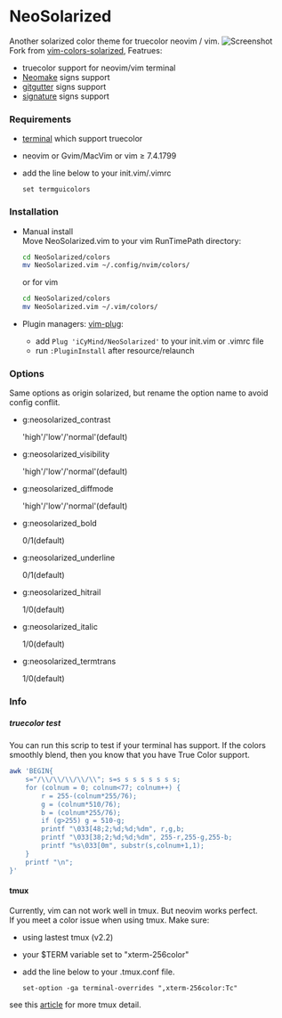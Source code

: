 # NeoSolarized
Another solarized color theme for truecolor neovim / vim.
![Screenshot](http://ww3.sinaimg.cn/large/5d4db8f9gw1f88o0e8r6mj21kw11hqcx.jpg)
Fork from [vim-colors-solarized](https://github.com/altercation/vim-colors-solarized), Featrues:
- truecolor support for neovim/vim terminal
- [Neomake](https://github.com/neomake/neomake) signs support
- [gitgutter](https://github.com/airblade/vim-gitgutter) signs support
- [signature](https://github.com/kshenoy/vim-signature) signs support

### Requirements
- [terminal](https://gist.github.com/XVilka/8346728) which support truecolor
- neovim or Gvim/MacVim or vim ≥ 7.4.1799
- add the line below to your init.vim/.vimrc

    ```vim
    set termguicolors
    ```

### Installation
- Manual install  
Move NeoSolarized.vim to your vim RunTimePath directory:

    ```bash
    cd NeoSolarized/colors
    mv NeoSolarized.vim ~/.config/nvim/colors/
    ```
    or for vim
    ```bash
    cd NeoSolarized/colors
    mv NeoSolarized.vim ~/.vim/colors/
    ```
- Plugin managers: [vim-plug](https://github.com/junegunn/vim-plu://github.com/junegunn/vim-plug):
    - add `Plug 'iCyMind/NeoSolarized'` to your init.vim or .vimrc file
    - run `:PluginInstall` after resource/relaunch

### Options
Same options as origin solarized, but rename the option name to avoid config conflit.

- g:neosolarized_contrast

    'high'/'low'/'normal'(default)

- g:neosolarized_visibility

    'high'/'low'/'normal'(default)

- g:neosolarized_diffmode

    'high'/'low'/'normal'(default)

- g:neosolarized_bold

    0/1(default)

- g:neosolarized_underline

    0/1(default)

- g:neosolarized_hitrail

    1/0(default)

- g:neosolarized_italic

    1/0(default)

- g:neosolarized_termtrans

    1/0(default)

### Info
##### truecolor test
You can run this scrip to test if your terminal has support. If the colors smoothly blend, then you know that you have True Color support.
```bash
awk 'BEGIN{
    s="/\\/\\/\\/\\/\\"; s=s s s s s s s s;
    for (colnum = 0; colnum<77; colnum++) {
        r = 255-(colnum*255/76);
        g = (colnum*510/76);
        b = (colnum*255/76);
        if (g>255) g = 510-g;
        printf "\033[48;2;%d;%d;%dm", r,g,b;
        printf "\033[38;2;%d;%d;%dm", 255-r,255-g,255-b;
        printf "%s\033[0m", substr(s,colnum+1,1);
    }
    printf "\n";
}'
```
#### tmux
Currently, vim can not work well in tmux. But neovim works perfect.  
If you meet a color issue when using tmux. Make sure:
- using lastest tmux (v2.2)
- your $TERM variable set to "xterm-256color"
- add the line below  to your .tmux.conf file.

    ```tmux
    set-option -ga terminal-overrides ",xterm-256color:Tc"
    ```

see this [article](https://deductivelabs.com/en/2016/03/using-true-color-vim-tmux/) for more tmux detail.
